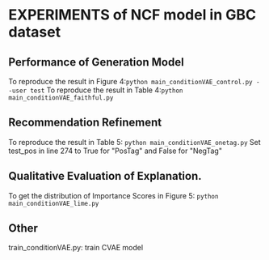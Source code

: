 # EXPERIMENTS of NCF model in GBC dataset

## Performance of Generation Model
To reproduce the result in Figure 4:``python main_conditionVAE_control.py --user test``
To reproduce the result in Table 4:``python main_conditionVAE_faithful.py``

## Recommendation Refinement
To reproduce the result in Table 5: ``python main_conditionVAE_onetag.py``
Set test_pos in line 274 to True for "PosTag" and False for "NegTag" 


## Qualitative Evaluation of Explanation.
To get the distribution of Importance Scores in Figure 5: ``python main_conditionVAE_lime.py``


## Other
train_conditionVAE.py: train CVAE model